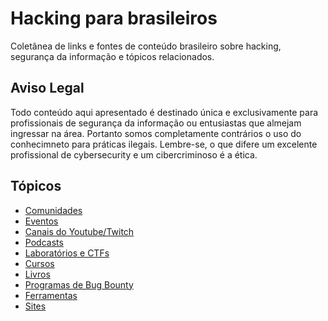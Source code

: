 # Hacking para brasileiros
Coletânea de links e fontes de conteúdo brasileiro sobre hacking, segurança da informação e tópicos relacionados.

## Aviso Legal
Todo conteúdo aqui apresentado é destinado única e exclusivamente para profissionais de segurança da informação ou entusiastas que almejam ingressar na área. Portanto somos completamente contrários o uso do conhecimneto para práticas ilegais. Lembre-se, o que difere um excelente profissional de cybersecurity e um cibercriminoso é a ética. 

## Tópicos

- [Comunidades](./pages/comunidades.md)
- [Eventos](./pages/eventos.md)
- [Canais do Youtube/Twitch](./pages/canais.md)
- [Podcasts](./pages/podcasts.md)
- [Laboratórios e CTFs](./pages/labs.md)
- [Cursos](./pages/cursos.md)
- [Livros](./pages/livros.md)
- [Programas de Bug Bounty](./pages/bugbounty.md)
- [Ferramentas](./pages/ferramentas.md)
- [Sites](./pages/sites.md)
